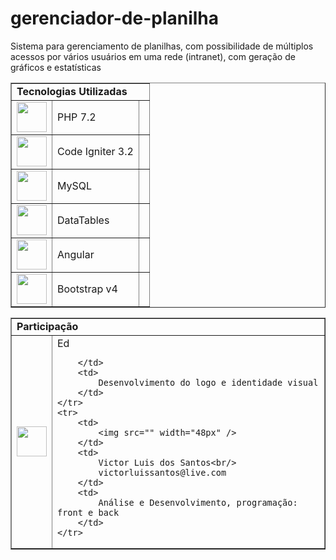 # gerenciador-de-planilha
Sistema para gerenciamento de planilhas, com possibilidade de múltiplos acessos por vários usuários em uma rede (intranet), com geração de gráficos e estatísticas

<table border="1">
	<tr>
		<td colspan="3">
			<b>Tecnologias Utilizadas</b>
		</td>
	</tr>
	<tr>
		<td>
			<img src="readme/php7.png" width="48px" />
		</td>
		<td>PHP 7.2</td>
		<td></td>
	</tr>
	<tr>
		<td>
			<img src="readme/ci.jpg" width="48px" />
		</td>
		<td>Code Igniter 3.2</td>
		<td></td>
	</tr>
	<tr>
		<td>
			<img src="readme/mysql.png" width="48px" />
		</td>
		<td>MySQL</td>
		<td></td>
	</tr>
	<tr>
		<td>
			<img src="" width="48px" />
		</td>
		<td>DataTables</td>
		<td></td>
	</tr>
	<tr>
		<td>
			<img src="" width="48px" />
		</td>
		<td>Angular</td>
		<td></td>
	</tr>
	<tr>
		<td>
			<img src="" width="48px" />
		</td>
		<td>Bootstrap v4</td>
		<td></td>
	</tr>
</table>


<table border="1">
	<tr>
		<td colspan="3">
			<b>Participação</b>
		</td>
	</tr>
	<tr>
		<td>
			<img src="" width="48px" />
		</td>
		<td>
			Ed<br/>

		</td>
		<td>
			Desenvolvimento do logo e identidade visual
		</td>
	</tr>
	<tr>
		<td>
			<img src="" width="48px" />
		</td>
		<td>
			Victor Luis dos Santos<br/>
			victorluissantos@live.com
		</td>
		<td>
			Análise e Desenvolvimento, programação: front e back
		</td>
	</tr>
</table>